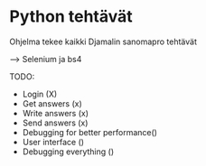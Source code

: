 # Python tehtävät

Ohjelma tekee kaikki Djamalin sanomapro tehtävät

--> Selenium ja bs4

TODO:
- Login (X)
- Get answers (x)
- Write answers (x)
- Send answers (x)
- Debugging for better performance()
- User interface ()
- Debugging everything ()


